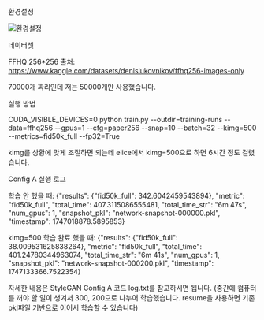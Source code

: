 환경설정

![환경설정](https://github.com/user-attachments/assets/e595dcf0-e999-4ee3-97db-436b77bfb28d)

데이터셋

FFHQ 256*256 출처: https://www.kaggle.com/datasets/denislukovnikov/ffhq256-images-only

70000개 짜리인데 저는 50000개만 사용했습니다.

실행 방법

CUDA_VISIBLE_DEVICES=0 python train.py --outdir=training-runs --data=ffhq256 --gpus=1 --cfg=paper256 --snap=10 --batch=32 --kimg=500 --metrics=fid50k_full --fp32=True

kimg를 상황에 맞게 조절하면 되는데 elice에서 kimg=500으로 하면 6시간 정도 걸렸습니다.

Config A 실행 로그

학습 안 했을 때: {"results": {"fid50k_full": 342.6042459543894}, "metric": "fid50k_full", "total_time": 407.3115086555481, "total_time_str": "6m 47s", "num_gpus": 1, "snapshot_pkl": "network-snapshot-000000.pkl", "timestamp": 1747018878.5895853}

kimg=500 학습 완료 했을 때: {"results": {"fid50k_full": 38.009531625838264}, "metric": "fid50k_full", "total_time": 401.24780344963074, "total_time_str": "6m 41s", "num_gpus": 1, "snapshot_pkl": "network-snapshot-000200.pkl", "timestamp": 1747133366.7522354}

자세한 내용은 StyleGAN Config A 코드 log.txt를 참고하시면 됩니다. (중간에 컴퓨터를 꺼야 할 일이 생겨서 300, 200으로 나누어 학습했습니다. resume을 사용하면 기존 pkl파일 기반으로 이어서 학습할 수 있습니다)


